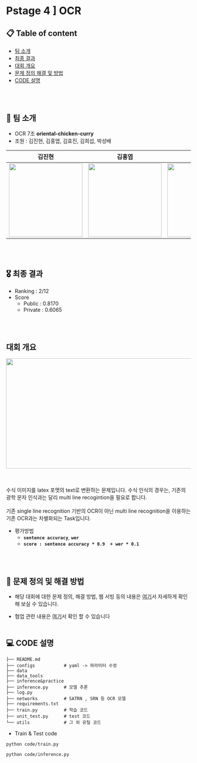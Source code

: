 # Pstage 4 ] OCR

## 📋 Table of content

- [팀 소개](#Team)<br>
- [최종 결과](#Result)<br>
- [대회 개요](#Overview)<br>
- [문제 정의 해결 및 방법](#Solution)<br>
- [CODE 설명](#Code)<br>

<br></br>
## 👋 팀 소개 <a name = 'Team'></a>

- OCR 7조 **oriental-chicken-curry**
- 조원 : 김진현, 김홍엽, 김효진, 김희섭, 박성배

|                                                                                      김진현                                                                                      |                                                            김홍엽                                                             |                                                          김효진                                                           |                                                            김희섭                                                           |                                                            박성배                                                                                                                                 
| :------------------------------------------------------------------------------------------------------------------------------------------------------------------------------: | :----------------------------------------------------------------------------------------------------------------------------: | :-----------------------------------------------------------------------------------------------------------------------: | :--------------------------------------------------------------------------------------------------------------------------: | :---------------------------------------------------------------------------------------------------------------------------: 
| <a href='https://github.com/openingsound'><img src='https://avatars.githubusercontent.com/u/65082579?v=4' width='200px'/></a> | <a href='https://github.com/MaiHon'><img src='https://avatars.githubusercontent.com/u/41847456?v=4' width='200px'/></a> | <a href='https://github.com/vim-hjk'><img src='https://avatars.githubusercontent.com/u/77153072?v=4' width='200px'/></a> | <a href='https://github.com/gan-ta'><img src='https://avatars.githubusercontent.com/u/51118441?v=4' width='200px'/></a>  | <a href='https://github.com/songbae'><img src='https://avatars.githubusercontent.com/u/65913073?v=4' width='200px'/></a>

<br></br>
## 🎖 최종 결과 <a name = 'Result'></a>
- Ranking : 2/12
- Score
    - Public : 0.8170
    - Private : 0.6065
    

<br></br>
##  대회 개요 <a name = 'Overview'></a>
<img src='https://www.googleapis.com/download/storage/v1/b/kaggle-user-content/o/inbox%2F5602706%2F67bf0c680286baf2c979c8207a991bb2%2FScreen%20Shot%202020-08-19%20at%201.02.50%20PM.png?generation=1597868629120369&alt=media' width=800 height=300/>

<br></br>
수식 이미지를 latex 포멧의 text로 변환하는 문제입니다. 수식 인식의 경우는, 기존의 광학 문자 인식과는 달리 multi line recogintion을 필요로 합니다.<br><br>
기존 single line recognition 기반의 OCR이 아닌 multi line recognition을 이용하는 기존 OCR과는 차별화되는 Task입니다.



- 평가방법 
    - **`sentence accuracy`**, **`wer`**
    - **`score : sentence accuracy * 0.9  + wer * 0.1`**

<br></br>
## 📝 문제 정의 및 해결 방법 <a name = 'Solution'></a>

- 해당 대회에 대한 문제 정의, 해결 방법, 웹 서빙 등의 내용은 [여기](https://www.notion.so/OCR-07-d55776948a91481e9e5589a4956d163c)서 자세하게 확인 해 보실 수 있습니다.<br>

-  협업 관련  내용은  [여기](https://www.notion.so/4ff1baeb5d2e44f88a1e1c8dff158db5?v=ce487a62011b4171b4e54c6b591b2029)서 확인 할 수 있습니다
<br></br>
## 💻 CODE 설명<a name = 'Code'></a>
~~~
├── README.md
├── configs           # yaml -> 파라미터 수정 
├── data
├── data_tools
├── inference&practice
├── inference.py      # 모델 추론
├── log.py
├── networks          # SATRN , SRN 등 OCR 모델
├── requirements.txt  
├── train.py          # 학습 코드
├── unit_test.py      # test 코드
└── utils             # 그 외 유틸 코드
~~~

- Train & Test code
```
python code/train.py

python code/inference.py
```

